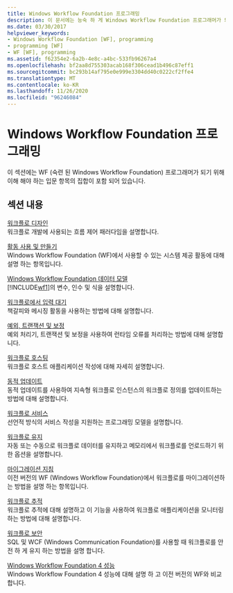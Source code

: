 ```yaml
---
title: Windows Workflow Foundation 프로그래밍
description: 이 문서에는 능숙 하 게 Windows Workflow Foundation 프로그래머가 되기 위해 이해 해야 하는 참조가 포함 되어 있습니다.
ms.date: 03/30/2017
helpviewer_keywords:
- Windows Workflow Foundation [WF], programming
- programming [WF]
- WF [WF], programming
ms.assetid: f62354e2-6a2b-4e8c-a4bc-533fb96267a4
ms.openlocfilehash: bf2aa8d755303acab168f306cead1b496c87eff1
ms.sourcegitcommit: bc293b14af795e0e999e3304dd40c0222cf2ffe4
ms.translationtype: MT
ms.contentlocale: ko-KR
ms.lasthandoff: 11/26/2020
ms.locfileid: "96246084"
---
```

# <a name="windows-workflow-foundation-programming"></a>Windows Workflow Foundation 프로그래밍

이 섹션에는 WF (숙련 된 Windows Workflow Foundation) 프로그래머가 되기 위해 이해 해야 하는 입문 항목의 집합이 포함 되어 있습니다.  
  
## <a name="in-this-section"></a>섹션 내용  

 [워크플로 디자인](designing-workflows.md)  
 워크플로 개발에 사용되는 흐름 제어 패러다임을 설명합니다.  
  
 [활동 사용 및 만들기](using-and-creating-activities.md)  
 Windows Workflow Foundation (WF)에서 사용할 수 있는 시스템 제공 활동에 대해 설명 하는 항목입니다.  
  
 [Windows Workflow Foundation 데이터 모델](data-model.md)  
 [!INCLUDE[wf1](../../../includes/wf1-md.md)]의 변수, 인수 및 식을 설명합니다.  
  
 [워크플로에서 입력 대기](waiting-for-input-in-a-workflow.md)  
 책갈피와 메시징 활동을 사용하는 방법에 대해 설명합니다.  
  
 [예외, 트랜잭션 및 보정](exceptions-transactions-and-compensation.md)  
 예외 처리기, 트랜잭션 및 보정을 사용하여 런타임 오류를 처리하는 방법에 대해 설명합니다.  
  
 [워크플로 호스팅](hosting-workflows.md)  
 워크플로 호스트 애플리케이션 작성에 대해 자세히 설명합니다.  
  
 [동적 업데이트](dynamic-update.md)  
 동적 업데이트를 사용하여 지속형 워크플로 인스턴스의 워크플로 정의를 업데이트하는 방법에 대해 설명합니다.  
  
 [워크플로 서비스](../wcf/feature-details/workflow-services.md)  
 선언적 방식의 서비스 작성을 지원하는 프로그래밍 모델을 설명합니다.  
  
 [워크플로 유지](workflow-persistence.md)  
 자동 또는 수동으로 워크플로 데이터를 유지하고 메모리에서 워크플로를 언로드하기 위한 옵션을 설명합니다.  
  
 [마이그레이션 지침](migration-guidance.md)  
 이전 버전의 WF (Windows Workflow Foundation)에서 워크플로를 마이그레이션하는 방법을 설명 하는 항목입니다.  
  
 [워크플로 추적](workflow-tracking-and-tracing.md)  
 워크플로 추적에 대해 설명하고 이 기능을 사용하여 워크플로 애플리케이션을 모니터링하는 방법에 대해 설명합니다.  
  
 [워크플로 보안](workflow-security.md)  
 SQL 및 WCF (Windows Communication Foundation)를 사용할 때 워크플로를 안전 하 게 유지 하는 방법을 설명 합니다.  
  
 [Windows Workflow Foundation 4 성능](performance.md)  
 Windows Workflow Foundation 4 성능에 대해 설명 하 고 이전 버전의 WF와 비교 합니다.
